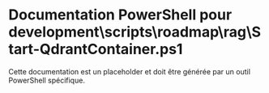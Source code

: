 # Documentation PowerShell pour development\scripts\roadmap\rag\Start-QdrantContainer.ps1

Cette documentation est un placeholder et doit être générée par un outil PowerShell spécifique.
